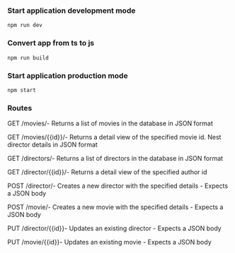 ### Start application development mode
```
npm run dev
```

### Convert app from ts to js
```
npm run build
```


### Start application production mode
```
npm start
```

### Routes
GET /movies/- Returns a list of movies in the database in JSON format

GET /movies/{{id}}/- Returns a detail view of the specified movie id. Nest director details in JSON format

GET /directors/- Returns a list of directors in the database in JSON format

GET /director/{{id}}/- Returns a detail view of the specified author id

POST /director/- Creates a new director with the specified details - Expects a JSON body

POST /movie/- Creates a new movie with the specified details - Expects a JSON body

PUT /director/{{id}}- Updates an existing director - Expects a JSON body

PUT /movie/{{id}}- Updates an existing movie - Expects a JSON body 
